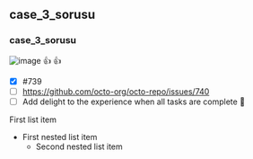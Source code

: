 ## case_3_sorusu
### case_3_sorusu
![image](https://user-images.githubusercontent.com/110337932/215268697-7130e66e-ed81-4cb6-b7f1-42cdd52faf24.png)
:+1:
:thumbsup:
- [x] #739
- [ ] https://github.com/octo-org/octo-repo/issues/740
- [ ] Add delight to the experience when all tasks are complete :tada:
 
 First list item
 - First nested list item
   - Second nested list item
